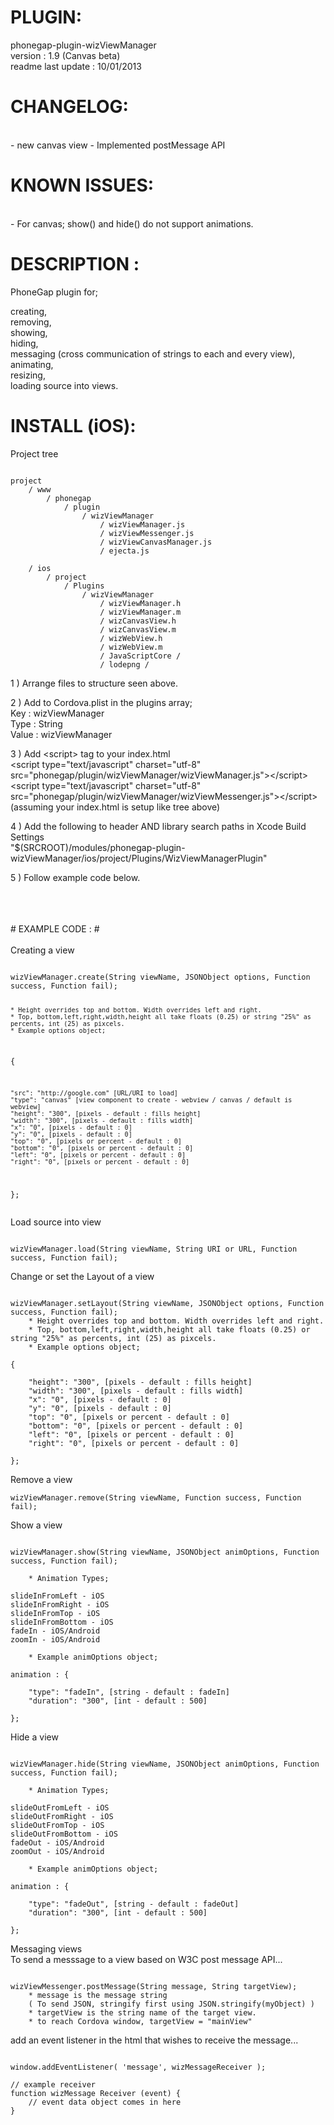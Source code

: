 # PLUGIN: 

phonegap-plugin-wizViewManager<br />
version : 1.9 (Canvas beta)<br />
readme last update : 10/01/2013<br />


# CHANGELOG: 
<br />
- new canvas view
- Implemented postMessage API


# KNOWN ISSUES:
<br />
- For canvas; show() and hide() do not support animations.


# DESCRIPTION :

PhoneGap plugin for;

creating,<br />
removing,<br />
showing,<br />
hiding,<br />
messaging (cross communication of strings to each and every view),<br />
animating,<br />
resizing,<br />
loading source into views.





# INSTALL (iOS): #

Project tree<br />

<pre><code>
project
	/ www
		/ phonegap
			/ plugin
				/ wizViewManager
					/ wizViewManager.js	
					/ wizViewMessenger.js
					/ wizViewCanvasManager.js
					/ ejecta.js

	/ ios
		/ project
			/ Plugins
				/ wizViewManager
					/ wizViewManager.h
					/ wizViewManager.m
					/ wizCanvasView.h
					/ wizCanvasView.m
					/ wizWebView.h
					/ wizWebView.m
					/ JavaScriptCore /
					/ lodepng /
</code></pre>



1 ) Arrange files to structure seen above.

2 ) Add to Cordova.plist in the plugins array;<br />
Key : wizViewManager<br />
Type : String<br />
Value : wizViewManager<br />

3 ) Add \<script\> tag to your index.html<br />
\<script type="text/javascript" charset="utf-8" src="phonegap/plugin/wizViewManager/wizViewManager.js"\>\</script\><br />
\<script type="text/javascript" charset="utf-8" src="phonegap/plugin/wizViewManager/wizViewMessenger.js"\>\</script\><br />
(assuming your index.html is setup like tree above)


4 ) Add the following to header AND library search paths in Xcode Build Settings<br />
"$(SRCROOT)/modules/phonegap-plugin-wizViewManager/ios/project/Plugins/WizViewManagerPlugin"

5 ) Follow example code below.






<br />
<br />
<br />
# EXAMPLE CODE : #

<br />
<br />
Creating a view<br />
<pre><code>
wizViewManager.create(String viewName, JSONObject options, Function success, Function fail);

    * Height overrides top and bottom. Width overrides left and right.
    * Top, bottom,left,right,width,height all take floats (0.25) or string "25%" as percents, int (25) as pixcels.
    * Example options object; 

{

    "src": "http://google.com" [URL/URI to load]
    "type": "canvas" [view component to create - webview / canvas / default is webview]
    "height": "300", [pixels - default : fills height] 
    "width": "300", [pixels - default : fills width] 
    "x": "0", [pixels - default : 0] 
    "y": "0", [pixels - default : 0] 
    "top": "0", [pixels or percent - default : 0]
    "bottom": "0", [pixels or percent - default : 0]
    "left": "0", [pixels or percent - default : 0]
    "right": "0", [pixels or percent - default : 0]

}; 
</code></pre>


Load source into view<br />
<pre><code>
wizViewManager.load(String viewName, String URI or URL, Function success, Function fail);
</code></pre>


Change or set the Layout of a view<br />
<pre><code>
wizViewManager.setLayout(String viewName, JSONObject options, Function success, Function fail);
    * Height overrides top and bottom. Width overrides left and right.  
    * Top, bottom,left,right,width,height all take floats (0.25) or string "25%" as percents, int (25) as pixcels.
    * Example options object; 

{

    "height": "300", [pixels - default : fills height] 
    "width": "300", [pixels - default : fills width] 
    "x": "0", [pixels - default : 0] 
    "y": "0", [pixels - default : 0] 
    "top": "0", [pixels or percent - default : 0]
    "bottom": "0", [pixels or percent - default : 0] 
    "left": "0", [pixels or percent - default : 0] 
    "right": "0", [pixels or percent - default : 0] 

}; 
</code></pre>



Remove a view<br />
```
wizViewManager.remove(String viewName, Function success, Function fail); 
```


Show a view<br />
<pre><code>
wizViewManager.show(String viewName, JSONObject animOptions, Function success, Function fail);

    * Animation Types; 

slideInFromLeft - iOS
slideInFromRight - iOS
slideInFromTop - iOS
slideInFromBottom - iOS
fadeIn - iOS/Android
zoomIn - iOS/Android

    * Example animOptions object; 

animation : {

    "type": "fadeIn", [string - default : fadeIn] 
    "duration": "300", [int - default : 500] 

}; 
</code></pre>



Hide a view<br />
<pre><code>
wizViewManager.hide(String viewName, JSONObject animOptions, Function success, Function fail);

    * Animation Types; 

slideOutFromLeft - iOS
slideOutFromRight - iOS
slideOutFromTop - iOS
slideOutFromBottom - iOS
fadeOut - iOS/Android
zoomOut - iOS/Android

    * Example animOptions object; 

animation : {

    "type": "fadeOut", [string - default : fadeOut] 
    "duration": "300", [int - default : 500] 

}; 
</code></pre>

Messaging views<br />
To send a messsage to a view based on W3C post message API...
<pre><code>
wizViewMessenger.postMessage(String message, String targetView);
	* message is the message string
	( To send JSON, stringify first using JSON.stringify(myObject) )
	* targetView is the string name of the target view.
	* to reach Cordova window, targetView = "mainView"
</code></pre>

add an event listener in the html that wishes to receive the message...
<pre><code>
window.addEventListener( 'message', wizMessageReceiver );

// example receiver
function wizMessage Receiver (event) {
    // event data object comes in here    
}
</code></pre>

